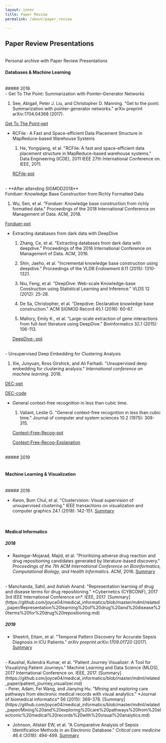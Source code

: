 ```yaml
---
layout: inner
title: Paper Review
permalink: /about/paper_review

---
```


## Paper Review Presentations
<br>
Personal archive with Paper Review Presentations
<br>

#### Databases & Machine Learning
<br>
##### 2018
<br>
- Get To The Point: Summarization with Pointer-Generator Networks

  1. See, Abigail, Peter J. Liu, and Christopher D. Manning. "Get to the point: Summarization with pointer-generator networks." arXiv preprint arXiv:1704.04368 (2017).

  [Get To The Point-ppt](https://www.slideshare.net/secret/3sdLeSAQ0Gh0a9)
<br>
- RCFile : A Fast and Space-efficient Data Placement Structure in MapReduce-based Warehouse Systems

  1. He, Yongqiang, et al. "RCFile: A fast and space-efficient data placement structure in MapReduce-based warehouse systems." Data Engineering (ICDE), 2011 IEEE 27th International Conference on. IEEE, 2011.

  [RCFile-ppt](https://www.slideshare.net/secret/GYGfwkmVPeioHU)
<br>
- **After attending SIGMOD2018**<br>
  Fonduer: Knowledge Base Construction from Richly Formatted Data

  1. Wu, Sen, et al. "Fonduer: Knowledge base construction from richly formatted data." Proceedings of the 2018 International Conference on Management of Data. ACM, 2018.

  [Fonduer-ppt](https://www.slideshare.net/secret/ojtBrfwGtnZNO0)
<br>
- Extracting databases from dark data with DeepDive

  1. Zhang, Ce, et al. "Extracting databases from dark data with deepdive." Proceedings of the 2016 International Conference on Management of Data. ACM, 2016.

  2. Shin, Jaeho, et al. "Incremental knowledge base construction using deepdive." Proceedings of the VLDB Endowment 8.11 (2015): 1310-1321.

  3. Niu, Feng, et al. "DeepDive: Web-scale Knowledge-base Construction using Statistical Learning and Inference." VLDS 12 (2012): 25-28.

  4. De Sa, Christopher, et al. "Deepdive: Declarative knowledge base construction." ACM SIGMOD Record 45.1 (2016): 60-67.

  5. Mallory, Emily K., et al. "Large-scale extraction of gene interactions from full-text literature using DeepDive." Bioinformatics 32.1 (2015): 106-113.

  [DeepDive- ppt](https://www.slideshare.net/secret/7thSbmhKnCnQJa)
<br>
- Unsupervised Deep Embedding for Clustering Analysis

  1. Xie, Junyuan, Ross Girshick, and Ali Farhadi. "Unsupervised deep embedding for clustering analysis." *International conference on machine learning*. 2016.

  [DEC-ppt](https://www.slideshare.net/secret/MaxWl3H6o7pFe8)

  [DEC-code](https://github.com/joyce04/nlp/blob/master/embedding/1.%20DEC.ipynb)
<br>
- General context-free recognition in less than cubic time.

  1. Valiant, Leslie G. "General context-free recognition in less than cubic time." Journal of computer and system sciences 10.2 (1975): 308-315.

  [Context-Free-Recog-ppt](https://www.slideshare.net/secret/qnCNlqUUh5C5mX)

  [Context-Free-Recog-Explanation](https://github.com/joyce04/algorithm_practice/blob/master/context_free_language/context_free_language.md)
<br>
##### 2019
<br>
<br>

#### Machine Learning & Visualization
<br>
##### 2018 <br>

- Kwon, Bum Chul, et al. "Clustervision: Visual supervision of unsupervised clustering." IEEE transactions on visualization and computer graphics 24.1 (2018): 142-151.
  [Summary](https://github.com/joyce04/medical_informatics/blob/master/mdml/related_paper/Clustervision%20Visual%20supervision%20of%20unsupervised%20clustering.md)
<br>

#### Medical Informatics

##### 2018 <br>

- Rastegar-Mojarad, Majid, et al. "Prioritizing adverse drug reaction and drug repositioning candidates generated by literature-based discovery." *Proceedings of the 7th ACM International Conference on Bioinformatics, Computational Biology, and Health Informatics*. ACM, 2016.
  [Summary](https://github.com/joyce04/medical_informatics/blob/master/mdml/related_paper/Prioritizing%20adverse%20drug%20reaction%20and%20drug%20repositioning%20candidates%20generated%20by%20literature-based%20discovery.md)
<br>
- Manchanda, Sahil, and Ashish Anand. "Representation learning of drug and disease terms for drug repositioning." *Cybernetics (CYBCONF), 2017 3rd IEEE International Conference on*. IEEE, 2017.
  [Summary](https://github.com/joyce04/medical_informatics/blob/master/mdml/related_paper/Representation%20learning%20of%20drug%20and%20disease%20terms%20for%20drug%20repositioning.md)
<br>


##### 2019 <br>
- Sheetrit, Eitam, et al. "Temporal Pattern Discovery for Accurate Sepsis Diagnosis in ICU Patients." *arXiv preprint arXiv:1709.01720* (2017).
  [Summary](https://github.com/joyce04/medical_informatics/blob/master/mdml/related_paper/Temporal%20Pattern%20Discovery%20for%20Accurate%20Sepsis%20Diagnosis%20in%20ICU%20Patients.md)
<br>
- Kaushal, Kulendra Kumar, et al. "Patient Journey Visualizer: A Tool for Visualizing Patient Journeys." Machine Learning and Data Science (MLDS), 2017 International Conference on. IEEE, 2017.
  [Summary](https://github.com/joyce04/medical_informatics/blob/master/mdml/related_paper/patient_journey_visualizer.md)
<br>
- Perer, Adam, Fei Wang, and Jianying Hu. "Mining and exploring care pathways from electronic medical records with visual analytics." *Journal of biomedical informatics* 56 (2015): 369-378.
  [Summary](https://github.com/joyce04/medical_informatics/blob/master/mdml/related_paper/Mining%20and%20exploring%20care%20pathways%20from%20electronic%20medical%20records%20with%20visual%20analytics.md)

- Johnson, Alistair EW, et al. "A Comparative Analysis of Sepsis Identification Methods in an Electronic Database." *Critical care medicine* 46.4 (2018): 494-499.
  [Summary](https://github.com/joyce04/medical_informatics/blob/master/mdml/related_paper/Comparative%20Analysis%20of%20Sepsis%20Identification%20Methods%20in%20an%20Electronic%20Database.md)


